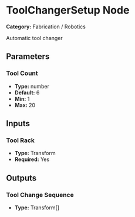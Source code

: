 
# ToolChangerSetup Node

**Category:** Fabrication / Robotics

Automatic tool changer

## Parameters


### Tool Count
- **Type:** number
- **Default:** 6
- **Min:** 1
- **Max:** 20



## Inputs


### Tool Rack
- **Type:** Transform
- **Required:** Yes



## Outputs


### Tool Change Sequence
- **Type:** Transform[]




